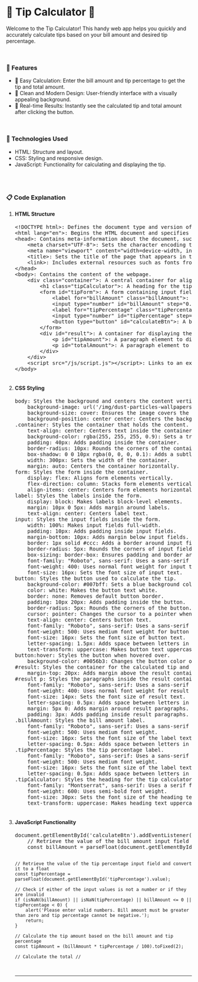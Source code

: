 <h1>💸 Tip Calculator 💸</h1>
<p>
    Welcome to the Tip Calculator! This handy web app helps you quickly and accurately calculate tips based on your bill amount and desired tip percentage.
</p>
<br>
<h3>🚀 Features</h3>
<ul>
    <li>🧮 Easy Calculation: Enter the bill amount and tip percentage to get the tip and total amount.</li>
    <li>🎨 Clean and Modern Design: User-friendly interface with a visually appealing background.</li>
    <li>🔄 Real-time Results: Instantly see the calculated tip and total amount after clicking the button.</li>
</ul>
<br>
<h3>🔧 Technologies Used</h3>
<ul>
    <li>HTML: Structure and layout.</li>
    <li>CSS: Styling and responsive design.</li>
    <li>JavaScript: Functionality for calculating and displaying the tip.</li>
</ul>
<br><br>
<h3>📋 Code Explanation</h3>
<ol>
    <li>
        <h4>HTML Structure</h4>
        <pre>
&lt;!DOCTYPE html&gt;: Defines the document type and version of HTML.
&lt;html lang="en"&gt;: Begins the HTML document and specifies English as the language.
&lt;head&gt;: Contains meta-information about the document, such as character encoding, viewport settings, and links to external resources.
    &lt;meta charset="UTF-8"&gt;: Sets the character encoding to UTF-8.
    &lt;meta name="viewport" content="width=device-width, initial-scale=1.0"&gt;: Ensures the page is responsive on all devices.
    &lt;title&gt;: Sets the title of the page that appears in the browser tab.
    &lt;link&gt;: Includes external resources such as fonts from Google Fonts and a stylesheet for styling.
&lt;/head&gt;
&lt;body&gt;: Contains the content of the webpage.
    &lt;div class="container"&gt;: A central container for aligning and styling content.
        &lt;h1 class="tipCalculator"&gt;: A heading for the tip calculator section, styled to stand out.
        &lt;form id="tipForm"&gt;: A form containing input fields for bill amount and tip percentage.
            &lt;label for="billAmount" class="billAmount"&gt;: A label for the bill amount input field.
            &lt;input type="number" id="billAmount" step="0.01" required&gt;: An input field for entering the bill amount.
            &lt;label for="tipPercentage" class="tipPercentage"&gt;: A label for the tip percentage input field.
            &lt;input type="number" id="tipPercentage" step="0.1" required&gt;: An input field for entering the tip percentage.
            &lt;button type="button" id="calculateBtn"&gt;: A button to trigger the calculation.
        &lt;/form&gt;
        &lt;div id="result"&gt;: A container for displaying the calculated tip and total amount.
            &lt;p id="tipAmount"&gt;: A paragraph element to display the tip amount.
            &lt;p id="totalAmount"&gt;: A paragraph element to display the total amount.
        &lt;/div&gt;
    &lt;/div&gt;
    &lt;script src="/js/script.js"&gt;&lt;/script&gt;: Links to an external JavaScript file that contains the logic for calculating and displaying the tip.
&lt;/body&gt;
        </pre>
    </li>
    <li>
        <h4>CSS Styling</h4>
        <pre>
body: Styles the background and centers the content vertically and horizontally.
    background-image: url('/img/dust-particles-wallpapers.jpg'): Sets a full-screen background image.
    background-size: cover: Ensures the image covers the entire background area.
    background-position: center center: Centers the background image.
.container: Styles the container that holds the content.
    text-align: center: Centers text inside the container.
    background-color: rgba(255, 255, 255, 0.9): Sets a translucent white background for better contrast.
    padding: 40px: Adds padding inside the container.
    border-radius: 10px: Rounds the corners of the container.
    box-shadow: 0 0 10px rgba(0, 0, 0, 0.1): Adds a subtle shadow for a 3D effect.
    width: 300px: Sets the width of the container.
    margin: auto: Centers the container horizontally.
form: Styles the form inside the container.
    display: flex: Aligns form elements vertically.
    flex-direction: column: Stacks form elements vertically.
    align-items: center: Centers form elements horizontally.
label: Styles the labels inside the form.
    display: block: Makes labels block-level elements.
    margin: 10px 0 5px: Adds margin around labels.
    text-align: center: Centers label text.
input: Styles the input fields inside the form.
    width: 100%: Makes input fields full-width.
    padding: 10px: Adds padding inside input fields.
    margin-bottom: 10px: Adds margin below input fields.
    border: 1px solid #ccc: Adds a border around input fields.
    border-radius: 5px: Rounds the corners of input fields.
    box-sizing: border-box: Ensures padding and border are included in the width and height.
    font-family: "Roboto", sans-serif: Uses a sans-serif font for input text.
    font-weight: 400: Uses normal font weight for input text.
    font-size: 16px: Sets the font size of input text.
button: Styles the button used to calculate the tip.
    background-color: #007bff: Sets a blue background color.
    color: white: Makes the button text white.
    border: none: Removes default button border.
    padding: 10px 20px: Adds padding inside the button.
    border-radius: 5px: Rounds the corners of the button.
    cursor: pointer: Changes the cursor to a pointer when hovering over the button.
    text-align: center: Centers button text.
    font-family: "Roboto", sans-serif: Uses a sans-serif font for button text.
    font-weight: 500: Uses medium font weight for button text.
    font-size: 16px: Sets the font size of button text.
    letter-spacing: 1.5px: Adds space between letters in button text.
    text-transform: uppercase: Makes button text uppercase.
button:hover: Styles the button when hovered over.
    background-color: #0056b3: Changes the button color on hover for a visual effect.
#result: Styles the container for the calculated tip and total amount.
    margin-top: 20px: Adds margin above the result container.
#result p: Styles the paragraphs inside the result container.
    font-family: "Roboto", sans-serif: Uses a sans-serif font for result text.
    font-weight: 400: Uses normal font weight for result text.
    font-size: 14px: Sets the font size of result text.
    letter-spacing: 0.5px: Adds space between letters in result text.
    margin: 5px 0: Adds margin around result paragraphs.
    padding: 3px: Adds padding inside result paragraphs.
.billAmount: Styles the bill amount label.
    font-family: "Roboto", sans-serif: Uses a sans-serif font.
    font-weight: 500: Uses medium font weight.
    font-size: 16px: Sets the font size of the label text.
    letter-spacing: 0.5px: Adds space between letters in the label text.
.tipPercentage: Styles the tip percentage label.
    font-family: "Roboto", sans-serif: Uses a sans-serif font.
    font-weight: 500: Uses medium font weight.
    font-size: 16px: Sets the font size of the label text.
    letter-spacing: 0.5px: Adds space between letters in the label text.
.tipCalculator: Styles the heading for the tip calculator section.
    font-family: "Montserrat", sans-serif: Uses a serif font.
    font-weight: 600: Uses semi-bold font weight.
    font-size: 30px: Sets the font size of the heading text.
    text-transform: uppercase: Makes heading text uppercase.
        </pre>
    </li>
    <li>
        <h4>JavaScript Functionality</h4>
        <pre>
document.getElementById('calculateBtn').addEventListener('click', function() {
    // Retrieve the value of the bill amount input field and convert it to a float
    const billAmount = parseFloat(document.getElementById('billAmount').value);

    // Retrieve the value of the tip percentage input field and convert it to a float
    const tipPercentage = parseFloat(document.getElementById('tipPercentage').value);

    // Check if either of the input values is not a number or if they are invalid
    if (isNaN(billAmount) || isNaN(tipPercentage) || billAmount <= 0 || tipPercentage < 0) {
        alert('Please enter valid numbers. Bill amount must be greater than zero and tip percentage cannot be negative.');
        return;
    }

    // Calculate the tip amount based on the bill amount and tip percentage
    const tipAmount = (billAmount * tipPercentage / 100).toFixed(2);
    
    // Calculate the total //

<hr>
